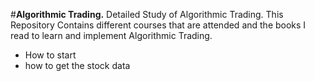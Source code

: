 #**Algorithmic Trading.**
Detailed Study of Algorithmic Trading.
This Repository Contains different courses that are attended and the books I read to learn and implement Algorithmic Trading.

+ How to start
+ how to get the stock data
